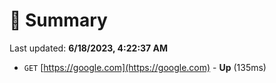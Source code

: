 # 📖 Summary
Last updated: **6/18/2023, 4:22:37 AM**

- `GET` [https://google.com](https://google.com) - **Up** (135ms)
